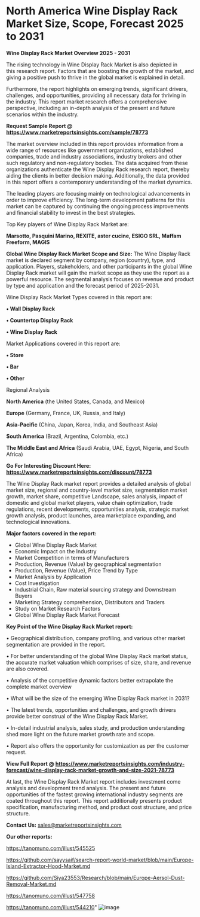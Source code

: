 # North America Wine Display Rack Market Size, Scope, Forecast 2025 to 2031

<Strong> Wine Display Rack Market Overview 2025 - 2031</strong>

The rising technology in Wine Display Rack Market is also depicted in this research report. Factors that are boosting the growth of the market, and giving a positive push to thrive in the global market is explained in detail.

Furthermore, the report highlights on emerging trends, significant drivers, challenges, and opportunities, providing all necessary data for thriving in the industry. This report market research offers a comprehensive perspective, including an in-depth analysis of the present and future scenarios within the industry.

<strong>Request Sample Report @ <a href=https://www.marketreportsinsights.com/sample/78773>https://www.marketreportsinsights.com/sample/78773</a></strong>

The market overview included in this report provides information from a wide range of resources like government organizations, established companies, trade and industry associations, industry brokers and other such regulatory and non-regulatory bodies. The data acquired from these organizations authenticate the Wine Display Rack research report, thereby aiding the clients in better decision making. Additionally, the data provided in this report offers a contemporary understanding of the market dynamics.

The leading players are focusing mainly on technological advancements in order to improve efficiency. The long-term development patterns for this market can be captured by continuing the ongoing process improvements and financial stability to invest in the best strategies.

Top Key players of Wine Display Rack Market are:

<strong>Marsotto, Pasquini Marino, REXITE, aster cucine, ESIGO SRL, Maffam Freeform, MAGIS</strong>

<strong><b>Global Wine Display Rack Market Scope and Size:</b></strong>
The Wine Display Rack market is declared segment by company, region (country), type, and application. Players, stakeholders, and other participants in the global Wine Display Rack market will gain the market scope as they use the report as a powerful resource. The segmental analysis focuses on revenue and product by type and application and the forecast period of 2025-2031.

Wine Display Rack Market Types covered in this report are:

<strong>• Wall Display Rack

• Countertop Display Rack

• Wine Display Rack</strong>

Market Applications covered in this report are:

<strong>• Store

• Bar

• Other</strong> 

Regional Analysis

<strong>North America</strong> (the United States, Canada, and Mexico)

<strong>Europe</strong> (Germany, France, UK, Russia, and Italy)

<strong>Asia-Pacific</strong> (China, Japan, Korea, India, and Southeast Asia)

<strong>South America</strong> (Brazil, Argentina, Colombia, etc.)

<strong>The Middle East and Africa</strong> (Saudi Arabia, UAE, Egypt, Nigeria, and South Africa)

<strong>Go For Interesting Discount Here: <a href=https://www.marketreportsinsights.com/discount/78773>https://www.marketreportsinsights.com/discount/78773</a></strong>

The Wine Display Rack market report provides a detailed analysis of global market size, regional and country-level market size, segmentation market growth, market share, competitive Landscape, sales analysis, impact of domestic and global market players, value chain optimization, trade regulations, recent developments, opportunities analysis, strategic market growth analysis, product launches, area marketplace expanding, and technological innovations.

<strong><b>Major factors covered in the report:</b></strong>
<ul>
  <li>Global Wine Display Rack Market </li>
  <li>Economic Impact on the Industry</li>
  <li>Market Competition in terms of Manufacturers</li>
  <li>Production, Revenue (Value) by geographical segmentation</li>
  <li>Production, Revenue (Value), Price Trend by Type</li>
  <li>Market Analysis by Application</li>
  <li>Cost Investigation</li>
  <li>Industrial Chain, Raw material sourcing strategy and Downstream Buyers</li>
  <li>Marketing Strategy comprehension, Distributors and Traders</li>
  <li>Study on Market Research Factors</li>
  <li>Global Wine Display Rack Market Forecast</li>
</ul>

<strong><b>Key Point of the Wine Display Rack Market report:</b></strong>

• Geographical distribution, company profiling, and various other market segmentation are provided in the report.

• For better understanding of the global Wine Display Rack market status, the accurate market valuation which comprises of size, share, and revenue are also covered.

• Analysis of the competitive dynamic factors better extrapolate the complete market overview

• What will be the size of the emerging Wine Display Rack market in 2031?

• The latest trends, opportunities and challenges, and growth drivers provide better construal of the Wine Display Rack Market.

• In-detail industrial analysis, sales study, and production understanding shed more light on the future market growth rate and scope.

• Report also offers the opportunity for customization as per the customer request.

<strong><b>View Full Report @ <a href=https://www.marketreportsinsights.com/industry-forecast/wine-display-rack-market-growth-and-size-2021-78773>https://www.marketreportsinsights.com/industry-forecast/wine-display-rack-market-growth-and-size-2021-78773</a></b></strong>


At last, the Wine Display Rack Market report includes investment come analysis and development trend analysis. The present and future opportunities of the fastest growing international industry segments are coated throughout this report. This report additionally presents product specification, manufacturing method, and product cost structure, and price structure.

<strong>Contact Us:</strong>
sales@marketreportsinsights.com

<strong>Our other reports:</strong>

<a href=https://tanomuno.com/illust/545525>https://tanomuno.com/illust/545525</a>

<a href=https://github.com/sayysaif/search-report-world-market/blob/main/Europe-Island-Extractor-Hood-Market.md>https://github.com/sayysaif/search-report-world-market/blob/main/Europe-Island-Extractor-Hood-Market.md</a>

<a href=https://github.com/Siya23553/Research/blob/main/Europe-Aersol-Dust-Removal-Market.md>https://github.com/Siya23553/Research/blob/main/Europe-Aersol-Dust-Removal-Market.md</a>

<a href=https://tanomuno.com/illust/547758>https://tanomuno.com/illust/547758</a>

<a href=https://tanomuno.com/illust/544210>https://tanomuno.com/illust/544210</a>"
![image](https://github.com/user-attachments/assets/de589477-3613-4d9e-b90f-973daaee1aee)
